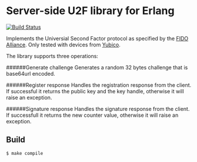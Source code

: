 Server-side U2F library for Erlang
=====
[![Build Status](https://api.travis-ci.org/sharpfin/u2f-erl.svg)](https://travis-ci.org/sharpfin/u2f-erl)

Implements the Universial Second Factor protocol as specified by the [FIDO Alliance](https://fidoalliance.org/specifications/download/). Only tested with devices from [Yubico](https://www.yubico.com/applications/fido/).

The library supports three operations:

######Generate challenge
Generates a random 32 bytes challenge that is base64url encoded.

######Register response
Handles the registration response from the client.
If successful it returns the public key and the key handle, otherwise it will raise an exception.

######Signature response
Handles the signature response from the client.
If successfull it returns the new counter value, otherwise it will raise an exception.

Build
-----
    $ make compile
